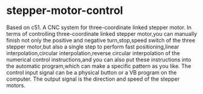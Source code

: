 # stepper-motor-control
Based on c51.
A CNC system for three-coordinate linked stepper motor.
In terms of controlling three-coordinate linked stepper motor,you can manually finish not only the positive and negative turn,stop,speed switch of the three stepper motor,but also a single step to perform fast positioning,linear interpolation,circular interpolation,reverse circular interpolation of the numerical control instructions,and you can also put these instructions into the automatic program,which can make a specific pattern as you like.
The control input signal can be a physical button or a VB program on the computer.
The output signal is the direction and speed of the stepper motors.

